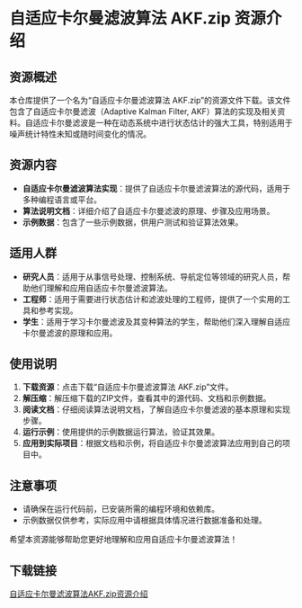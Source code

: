 # 自适应卡尔曼滤波算法 AKF.zip 资源介绍

## 资源概述

本仓库提供了一个名为“自适应卡尔曼滤波算法 AKF.zip”的资源文件下载。该文件包含了自适应卡尔曼滤波（Adaptive Kalman Filter, AKF）算法的实现及相关资料。自适应卡尔曼滤波是一种在动态系统中进行状态估计的强大工具，特别适用于噪声统计特性未知或随时间变化的情况。

## 资源内容

- **自适应卡尔曼滤波算法实现**：提供了自适应卡尔曼滤波算法的源代码，适用于多种编程语言或平台。
- **算法说明文档**：详细介绍了自适应卡尔曼滤波的原理、步骤及应用场景。
- **示例数据**：包含了一些示例数据，供用户测试和验证算法效果。

## 适用人群

- **研究人员**：适用于从事信号处理、控制系统、导航定位等领域的研究人员，帮助他们理解和应用自适应卡尔曼滤波算法。
- **工程师**：适用于需要进行状态估计和滤波处理的工程师，提供了一个实用的工具和参考实现。
- **学生**：适用于学习卡尔曼滤波及其变种算法的学生，帮助他们深入理解自适应卡尔曼滤波的原理和应用。

## 使用说明

1. **下载资源**：点击下载“自适应卡尔曼滤波算法 AKF.zip”文件。
2. **解压缩**：解压缩下载的ZIP文件，查看其中的源代码、文档和示例数据。
3. **阅读文档**：仔细阅读算法说明文档，了解自适应卡尔曼滤波的基本原理和实现步骤。
4. **运行示例**：使用提供的示例数据运行算法，验证其效果。
5. **应用到实际项目**：根据文档和示例，将自适应卡尔曼滤波算法应用到自己的项目中。

## 注意事项

- 请确保在运行代码前，已安装所需的编程环境和依赖库。
- 示例数据仅供参考，实际应用中请根据具体情况进行数据准备和处理。

希望本资源能够帮助您更好地理解和应用自适应卡尔曼滤波算法！

## 下载链接

[自适应卡尔曼滤波算法AKF.zip资源介绍](https://pan.quark.cn/s/486d9b52be97)